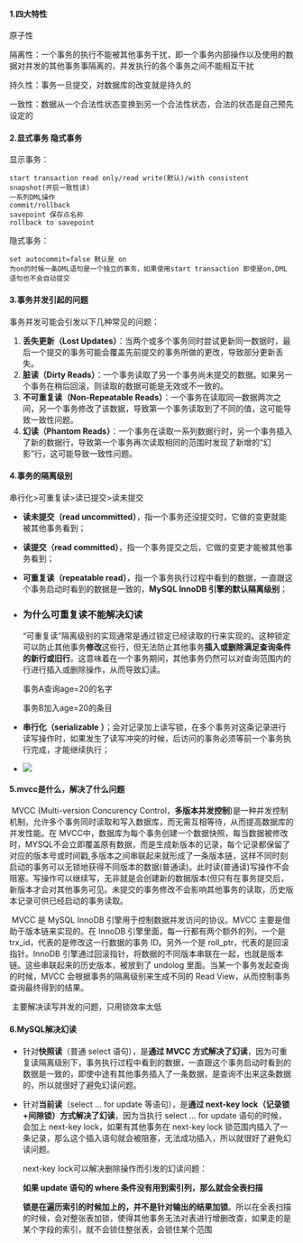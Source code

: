 #### 1.四大特性

原子性

隔离性：一个事务的执行不能被其他事务干扰，即一个事务内部操作以及使用的数据对并发的其他事务事隔离的，并发执行的各个事务之间不能相互干扰

持久性：事务一旦提交，对数据库的改变就是持久的

一致性：数据从一个合法性状态变换到另一个合法性状态，合法的状态是自己预先设定的

#### 2.显式事务 隐式事务

显示事务：

```mysql
start transaction read only/read write(默认)/with consistent snapshot(开启一致性读)
一系列DML操作
commit/rollback
savepoint 保存点名称
rollback to savepoint
```

隐式事务：

```mysql
set autocommit=false 默认是 on
为on的时候一条DML语句是一个独立的事务，如果使用start transaction 即使是on,DML语句也不会自动提交
```

#### 3.事务并发引起的问题

事务并发可能会引发以下几种常见的问题：

1. **丢失更新（Lost Updates）**：当两个或多个事务同时尝试更新同一数据时，最后一个提交的事务可能会覆盖先前提交的事务所做的更改，导致部分更新丢失。
2. **脏读（Dirty Reads）**：一个事务读取了另一个事务尚未提交的数据。如果另一个事务在稍后回滚，则读取的数据可能是无效或不一致的。
3. **不可重复读（Non-Repeatable Reads）**：一个事务在读取同一数据两次之间，另一个事务修改了该数据，导致第一个事务读取到了不同的值，这可能导致一致性问题。
4. **幻读（Phantom Reads）**：一个事务在读取一系列数据行时，另一个事务插入了新的数据行，导致第一个事务再次读取相同的范围时发现了新增的“幻影”行，这可能导致一致性问题。

#### 4.事务的隔离级别

串行化>可重复读>读已提交>读未提交

- **读未提交（read uncommitted）**，指一个事务还没提交时，它做的变更就能被其他事务看到；

- **读提交（read committed）**，指一个事务提交之后，它做的变更才能被其他事务看到；

- **可重复读（repeatable read）**，指一个事务执行过程中看到的数据，一直跟这个事务启动时看到的数据是一致的，**MySQL InnoDB 引擎的默认隔离级别**；

- ### 为什么可重复读不能解决幻读

  “可重复读”隔离级别的实现通常是通过锁定已经读取的行来实现的。这种锁定可以防止其他事务**修改**这些行，但无法防止其他事务**插入或删除满足查询条件的新行或旧行**。这意味着在一个事务期间，其他事务仍然可以对查询范围内的行进行插入或删除操作，从而导致幻读。

  事务A查询age=20的名字

  事务B加入age=20的条目

- **串行化（serializable ）**；会对记录加上读写锁，在多个事务对这条记录进行读写操作时，如果发生了读写冲突的时候，后访问的事务必须等前一个事务执行完成，才能继续执行；

- ![](D:\学习笔记\MySQL\picture\Snipaste_2024-02-08_03-02-52.png)

#### 5.mvcc是什么，解决了什么问题

​	MVCC (Multi-version Concurency Control，**多版本并发控制**)是一种并发控制机制，允许多个事务同时读取和写入数据库，而无需互相等待，从而提高数据库的并发性能。在 MVCC中，数据库为每个事务创建一个数据快照，每当数据被修改时，MYSQL不会立即覆盖原有数据，而是生成新版本的记录，每个记录都保留了对应的版本号或时间戳,多版本之间串联起来就形成了一条版本链，这样不同时刻启动的事务可以无锁地获得不同版本的数据(普通读)。此时读(普通读)写操作不会阻塞。写操作可以继续写，无非就是会创建新的数据版本(但只有在事务提交后，新版本才会对其他事务可见。未提交的事务修改不会影响其他事务的读取，历史版本记录可供已经启动的事务读取。

​	MVCC 是 MySQL InnoDB 引擎用于控制数据并发访问的协议。MVCC 主要是借助于版本链来实现的。在 InnoDB 引擎里面，每一行都有两个额外的列，一个是 trx_id，代表的是修改这一行数据的事务 ID。另外一个是 roll_ptr，代表的是回滚指针。InnoDB 引擎通过回滚指针，将数据的不同版本串联在一起，也就是版本链。这些串联起来的历史版本，被放到了 undolog 里面。当某一个事务发起查询的时候，MVCC 会根据事务的隔离级别来生成不同的 Read View，从而控制事务查询最终得到的结果。

​	主要解决读写并发的问题，只用锁效率太低

#### 6.MySQL解决幻读

- 针对**快照读**（普通 select 语句），是**通过 MVCC 方式解决了幻读**，因为可重复读隔离级别下，事务执行过程中看到的数据，一直跟这个事务启动时看到的数据是一致的，即使中途有其他事务插入了一条数据，是查询不出来这条数据的，所以就很好了避免幻读问题。

- 针对**当前读**（select ... for update 等语句），是**通过 next-key lock（记录锁+间隙锁）方式解决了幻读**，因为当执行 select ... for update 语句的时候，会加上 next-key lock，如果有其他事务在 next-key lock 锁范围内插入了一条记录，那么这个插入语句就会被阻塞，无法成功插入，所以就很好了避免幻读问题。

  next-key lock可以解决删除操作而引发的幻读问题：

  

  **如果 update 语句的 where 条件没有用到索引列，那么就会全表扫描**

  **锁是在遍历索引的时候加上的，并不是针对输出的结果加锁**。所以在全表扫描的时候，会对整张表加锁，使得其他事务无法对表进行增删改查，如果走的是某个字段的索引，就不会锁住整张表，会锁住某个范围